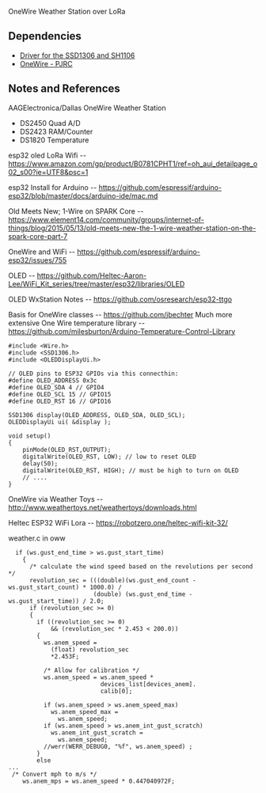 OneWire Weather Station over LoRa

## Dependencies

* [Driver for the SSD1306 and SH1106](https://github.com/ThingPulse/esp8266-oled-ssd1306)
* [OneWire - PJRC](https://www.pjrc.com/teensy/td_libs_OneWire.html)

## Notes and References

AAGElectronica/Dallas OneWire Weather Station

* DS2450 Quad A/D
* DS2423 RAM/Counter
* DS1820 Temperature


esp32 oled LoRa Wifi -- https://www.amazon.com/gp/product/B0781CPHT1/ref=oh_aui_detailpage_o02_s00?ie=UTF8&psc=1

esp32 Install for Arduino -- https://github.com/espressif/arduino-esp32/blob/master/docs/arduino-ide/mac.md

Old Meets New; 1-Wire on SPARK Core -- https://www.element14.com/community/groups/internet-of-things/blog/2015/05/13/old-meets-new-the-1-wire-weather-station-on-the-spark-core-part-7

OneWire and WiFi -- https://github.com/espressif/arduino-esp32/issues/755

OLED -- https://github.com/Heltec-Aaron-Lee/WiFi_Kit_series/tree/master/esp32/libraries/OLED

OLED WxStation Notes -- https://github.com/osresearch/esp32-ttgo

Basis for OneWire classes -- https://github.com/jbechter
Much more extensive One Wire temperature library -- https://github.com/milesburton/Arduino-Temperature-Control-Library

```
#include <Wire.h>
#include <SSD1306.h> 
#include <OLEDDisplayUi.h>

// OLED pins to ESP32 GPIOs via this connecthin:
#define OLED_ADDRESS 0x3c
#define OLED_SDA 4 // GPIO4
#define OLED_SCL 15 // GPIO15
#define OLED_RST 16 // GPIO16

SSD1306 display(OLED_ADDRESS, OLED_SDA, OLED_SCL);
OLEDDisplayUi ui( &display );

void setup()
{
	pinMode(OLED_RST,OUTPUT);
	digitalWrite(OLED_RST, LOW); // low to reset OLED
	delay(50); 
	digitalWrite(OLED_RST, HIGH); // must be high to turn on OLED
	// ....
}
```

OneWire via Weather Toys -- http://www.weathertoys.net/weathertoys/downloads.html

Heltec ESP32 WiFi Lora -- https://robotzero.one/heltec-wifi-kit-32/



weather.c in oww
```
  if (ws.gust_end_time > ws.gust_start_time)
    {
      /* calculate the wind speed based on the revolutions per second */
      revolution_sec = (((double)(ws.gust_end_count - ws.gust_start_count) * 1000.0) /
                        (double) (ws.gust_end_time - ws.gust_start_time)) / 2.0;
      if (revolution_sec >= 0)
      {
        if ((revolution_sec >= 0)
            && (revolution_sec * 2.453 < 200.0))
        {
          ws.anem_speed =
            (float) revolution_sec
            *2.453F;

          /* Allow for calibration */
          ws.anem_speed = ws.anem_speed *
                          devices_list[devices_anem].
                          calib[0];

          if (ws.anem_speed > ws.anem_speed_max)
            ws.anem_speed_max =
              ws.anem_speed;
          if (ws.anem_speed > ws.anem_int_gust_scratch)
            ws.anem_int_gust_scratch =
              ws.anem_speed;
          //werr(WERR_DEBUG0, "%f", ws.anem_speed) ;
        }
        else
...
 /* Convert mph to m/s */
    ws.anem_mps = ws.anem_speed * 0.447040972F;

```
